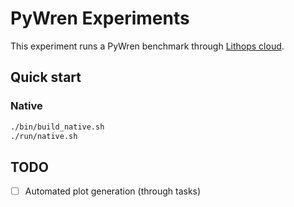 # PyWren Experiments

This experiment runs a PyWren benchmark through [Lithops cloud](
https://github.com/lithops-cloud/lithops).

## Quick start

### Native

```bash
./bin/build_native.sh
./run/native.sh
```

## TODO
* [ ] Automated plot generation (through tasks)

